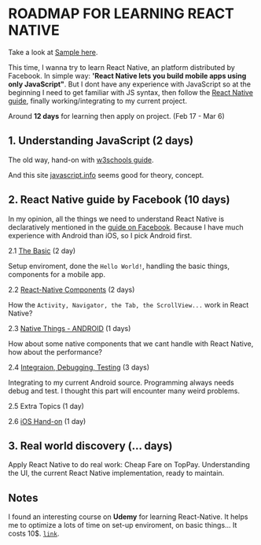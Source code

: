 # ROADMAP FOR LEARNING REACT NATIVE

Take a look at [Sample here](https://github.com/truongngoclinh/Samples_ReactNative).

This time, I wanna try to learn React Native, an platform distributed by Facebook.
In simple way: **'React Native lets you build mobile apps using only JavaScript"**. But I dont have any experience with JavaScript so at the beginning I need to get familiar with JS syntax, then follow the [React Native guide](https://facebook.github.io/react-native/), finally working/integrating to my current project.

Around **12 days** for learning then apply on project. (Feb 17 - Mar 6)

## 1. Understanding JavaScript  (2 days)

The old way, hand-on with [w3schools guide](http://www.w3schools.com/js/default.asp).

And this site [javascript.info](http://javascript.info/) seems good for theory, concept.

## 2. React Native guide by Facebook (10 days)

In my opinion, all the things we need to understand React Native is declaratively mentioned in the [guide on Facebook](https://facebook.github.io/react-native/docs/getting-started.html). Because I have much experience with Android than iOS, so I pick Android first.

2.1 [The Basic](https://facebook.github.io/react-native/docs/tutorial.html) (2 day)

Setup enviroment, done the `Hello World!`, handling the basic things, components for a mobile app.

2.2 [React-Native Components](https://facebook.github.io/react-native/docs/activityindicator.html) (2 days)

How the `Activity, Navigator, the Tab, the ScrollView...` work in React Native?


2.3 [Native Things - ANDROID](https://facebook.github.io/react-native/docs/native-modules-android.html) (1 days)

How about some native components that we cant handle with React Native, how about the performance?

2.4 [Integraion, Debugging, Testing](https://facebook.github.io/react-native/docs/integration-with-existing-apps.html) (3 days)

Integrating to my current Android source. Programming always needs debug and test. I thought this part will encounter many weird problems.

2.5 Extra Topics (1 day)

2.6 [iOS Hand-on](https://facebook.github.io/react-native/docs/native-modules-ios.html) (1 day)

## 3. Real world discovery (... days)

Apply React Native to do real work: Cheap Fare on TopPay.
Understanding the UI, the current React Native implementation, ready to maintain.

## Notes
I found an interesting course on **Udemy** for learning React-Native. It helps me to optimize a lots of time on set-up enviroment, on basic things... It costs 10$. [`link`](https://www.udemy.com/the-complete-react-native-and-redux-course).







